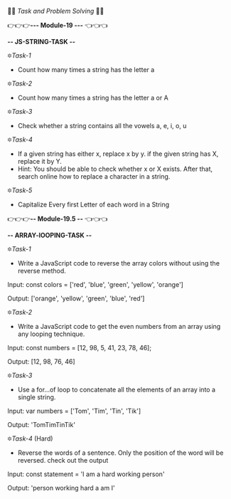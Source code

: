  
🏀🏀 *Task and Problem Solving* 🏀🏀
 
👉👉👉**--- Module-19 ---** 👈👈👈

**-- JS-STRING-TASK --**

🔯*Task-1*
* Count how many times a string has the letter a 

🔯*Task-2*
* Count how many times a string has the letter a or A

🔯*Task-3*
* Check whether a string contains all the vowels a, e, i, o, u 

🔯*Task-4*
* If a given string has either x, replace x by y. if the given string has X, replace it by Y.
* Hint: You should be able to check whether x or X exists. After that, search online how to replace a character in a string.

🔯*Task-5*
* Capitalize Every first Letter of each word in a String 




👉👉👉**-- Module-19.5 --** 👈👈👈

 **-- ARRAY-lOOPING-TASK --**

🔯*Task-1*
* Write a JavaScript code to reverse the array colors without using the reverse method.

Input: 
const colors = ['red', 'blue', 'green', 'yellow', 'orange']

Output:
['orange', 'yellow', 'green', 'blue', 'red']

🔯*Task-2*
* Write a JavaScript code to get the even numbers from an array using any looping technique.

Input:
const numbers = [12, 98, 5, 41, 23, 78, 46];

Output:
[12, 98, 76, 46]

🔯*Task-3*
* Use a for...of loop to concatenate all the elements of an array into a single string.

Input: 
var numbers = ['Tom', 'Tim', 'Tin', 'Tik']

Output:
'TomTimTinTik'

🔯*Task-4* (Hard)
* Reverse the words of a sentence. Only the position of the word will be reversed. check out the output

Input: 
const statement = 'I am a hard working person'

Output:
'person working hard a am I'